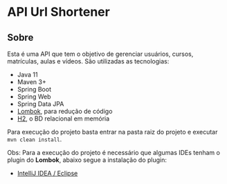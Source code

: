 # API Url Shortener

## Sobre
Esta é uma API que tem o objetivo de gerenciar usuários, cursos, matrículas, aulas e vídeos. São utilizadas as tecnologias:

- Java 11
- Maven 3+
- Spring Boot
- Spring Web
- Spring Data JPA
- [Lombok](https://www.devmedia.com.br/uma-visao-sobre-o-projeto-lombok/28321), para redução de código
- [H2](https://www.baeldung.com/spring-boot-h2-database), o BD relacional em memória

Para execução do projeto basta entrar na pasta raiz do projeto e executar `mvn clean install`.

Obs: Para a execução do projeto é necessário que algumas IDEs tenham o plugin do **Lombok**, abaixo segue a instalação do plugin:

- [IntelliJ IDEA / Eclipse](https://www.baeldung.com/lombok-ide)